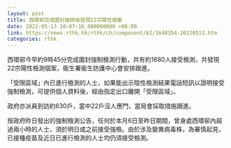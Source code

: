 ```yaml
---
layout: post
title: 西環邨完成圍封強檢後發現22宗陽性個案
date: 2022-05-13 10:07:16.000000000 +08:00
link: https://news.rthk.hk/rthk/ch/component/k2/1648354-20220513.htm
categories: rthk
---
```


西環邨今早約9時45分完成圍封強制檢測行動，共有約1680人接受檢測，共發現22宗陽性檢測個案，衞生署衞生防護中心會安排跟進。

「受限區域」內已進行檢測的人士，如果能出示陰性檢測結果電話短訊以證明接受強制檢測，可提供個人資料後，經由指定出口離開「受限區域」。

政府亦派員到訪約630戶，當中22戶沒人應門，當局會採取措施跟進。

按政府昨日發出的強制檢測公告，任何於本月6日至昨日期間，曾身處西環邨內超過兩小時的人士，須於明日或之前接受強檢。由於涉及變異病毒株，為審慎起見，已接種疫苗及近日已進行檢測的人士均仍須接受檢測。
